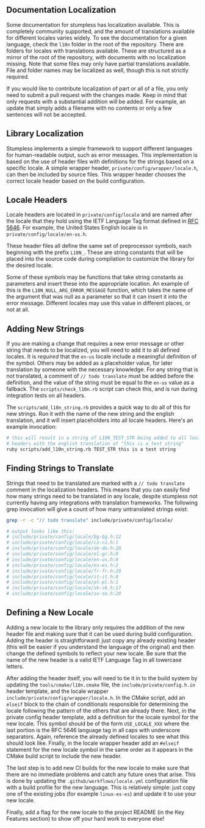## Documentation Localization
Some documentation for stumpless has localization available. This is completely
community supported, and the amount of translations available for different
locales varies widely. To see the documentation for a given language, check the
`l10n` folder in the root of the repository. There are folders for locales with
translations available. These are structured as a mirror of the root of the
repository, with documents with no localization missing. Note that some
files may only have partial translations available. File and folder names may
be localized as well, though this is not strictly required.

If you would like to contribute localization of part or all of a file, you
only need to submit a pull request with the changes made. Keep in mind that
only requests with a substantial addition will be added. For example, an update
that simply adds a filename with no contents or only a few sentences will not
be accepted.


## Library Localization
Stumpless implements a simple framework to support different languages for
human-readable output, such as error messages. This implementation is based on
the use of header files with definitions for the strings based on a specific
locale. A simple wrapper header, `private/config/wrapper/locale.h`, can then
be included by source files. This wrapper header chooses the correct locale
header based on the build configuration.


## Locale Headers
Locale headers are located in `private/config/locale` and are named after the
locale that they hold using the IETF Language Tag format defined in
[RFC 5646](https://tools.ietf.org/html/rfc5646). For example, the United
States English locale is in `private/config/locale/en-us.h`.

These header files all define the same set of preprocessor symbols, each
beginning with the prefix `L10N_`. These are string constants that will be
placed into the source code during compilation to customize the library for
the desired locale.

Some of these symbols may be functions that take string constants as
parameters and insert these into the appropriate location. An example of this
is the `L10N_NULL_ARG_ERROR_MESSAGE` function, which takes the name of the
argument that was null as a parameter so that it can insert it into the error
message. Different locales may use this value in different places, or not at
all.


## Adding New Strings
If you are making a change that requires a new error message or other string
that needs to be localized, you will need to add it to all defined locales. It
is _required_ that the `en-us` locale include a meaningful definition of the
symbol. Others may be added as a placeholder value, for later translation by
someone with the necessary knowledge. For any string that is not translated,
a comment of `// todo translate` must be added before the definition, and the
value of the string must be equal to the `en-us` value as a fallback. The
`scripts/check_l10n.rb` script can check this, and is run during integration
tests on all headers.

The `scripts/add_l10n_string.rb` provides a quick way to do all of this for new
strings. Run it with the name of the new string and the english translation,
and it will insert placeholders into all locale headers. Here's an example
invocation:

```sh
# this will result in a string of L10N_TEST_STR being added to all locale
# headers with the english translation of "this is a test string"
ruby scripts/add_l10n_string.rb TEST_STR this is a test string
```


## Finding Strings to Translate
Strings that need to be translated are marked with a `// todo translate` comment
in the localization headers. This means that you can easily find how many
strings need to be translated in any locale, despite stumpless not currently
having any integrations with translation frameworks. The following grep
invocation will give a count of how many untranslated strings exist:

```sh
grep -r -c "// todo translate" include/private/config/locale/

# output looks like this:
# include/private/config/locale/bg-bg.h:12
# include/private/config/locale/cz-cz.h:1
# include/private/config/locale/de-de.h:20
# include/private/config/locale/el-gr.h:0
# include/private/config/locale/en-us.h:0
# include/private/config/locale/es-es.h:2
# include/private/config/locale/fr-fr.h:20
# include/private/config/locale/it-it.h:0
# include/private/config/locale/pl-pl.h:1
# include/private/config/locale/sk-sk.h:17
# include/private/config/locale/sv-se.h:20
```


## Defining a New Locale
Adding a new locale to the library only requires the addition of the new header
file and making sure that it can be used during build configuration. Adding
the header is straightforward: just copy any already existing header (this will
be easier if you understand the language of the original) and then change the
defined symbols to reflect your new locale. Be sure that the name of the new
header is a valid IETF Language Tag in all lowercase letters.

After adding the header itself, you will need to tie it in to the build system
by updating the `tools/cmake/l10n.cmake` file, the `include/private/config.h.in`
header template, and the locale wrapper
`include/private/config/wrapper/locale.h`. In the CMake script, add an `elseif`
block to the chain of conditionals responsible for determining the locale
following the pattern of the others that are already there. Next, in the private
config header template, add a definition for the locale symbol for the new
locale. This symbol should be of the form `USE_LOCALE_XXX` where the last
portion is the RFC 5646 language tag in all caps with underscore separators.
Again, reference the already defined locales to see what this should look like.
Finally, in the locale wrapper header add an `#elseif` statement for the new
locale symbol in the same order as it appears in the CMake build script to
include the new header.

The last step is to add new CI builds for the new locale to make sure that
there are no immediate problems and catch any future ones that arise. This is
done by updating the `.github/workflows/locale.yml` configuration file with a
build profile for the new language. This is relatively simple: just copy one of
the existing jobs (for example `linux-es-es`) and update it to use your new
locale.

Finally, add a flag for the new locale to the project README (in the Key
Features section) to show off your hard work to everyone else!
